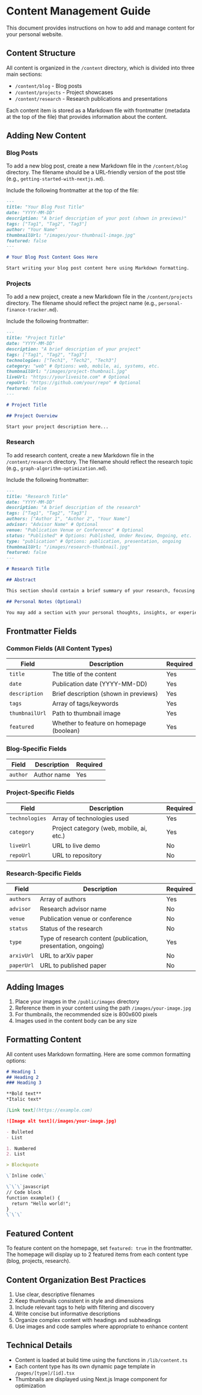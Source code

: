 # Content Management Guide

This document provides instructions on how to add and manage content for your personal website.

## Content Structure

All content is organized in the `/content` directory, which is divided into three main sections:

- `/content/blog` - Blog posts
- `/content/projects` - Project showcases
- `/content/research` - Research publications and presentations

Each content item is stored as a Markdown file with frontmatter (metadata at the top of the file) that provides information about the content.

## Adding New Content

### Blog Posts

To add a new blog post, create a new Markdown file in the `/content/blog` directory. The filename should be a URL-friendly version of the post title (e.g., `getting-started-with-nextjs.md`).

Include the following frontmatter at the top of the file:

```markdown
---
title: "Your Blog Post Title"
date: "YYYY-MM-DD"
description: "A brief description of your post (shown in previews)"
tags: ["Tag1", "Tag2", "Tag3"]
author: "Your Name"
thumbnailUrl: "/images/your-thumbnail-image.jpg"
featured: false
---

# Your Blog Post Content Goes Here

Start writing your blog post content here using Markdown formatting.
```

### Projects

To add a new project, create a new Markdown file in the `/content/projects` directory. The filename should reflect the project name (e.g., `personal-finance-tracker.md`).

Include the following frontmatter:

```markdown
---
title: "Project Title"
date: "YYYY-MM-DD"
description: "A brief description of your project"
tags: ["Tag1", "Tag2", "Tag3"]
technologies: ["Tech1", "Tech2", "Tech3"]
category: "web" # Options: web, mobile, ai, systems, etc.
thumbnailUrl: "/images/project-thumbnail.jpg"
liveUrl: "https://yourlivesite.com" # Optional
repoUrl: "https://github.com/your/repo" # Optional
featured: false
---

# Project Title

## Project Overview

Start your project description here...
```

### Research

To add research content, create a new Markdown file in the `/content/research` directory. The filename should reflect the research topic (e.g., `graph-algorithm-optimization.md`).

Include the following frontmatter:

```markdown
---
title: "Research Title"
date: "YYYY-MM-DD"
description: "A brief description of the research"
tags: ["Tag1", "Tag2", "Tag3"]
authors: ["Author 1", "Author 2", "Your Name"]
advisor: "Advisor Name" # Optional
venue: "Publication Venue or Conference" # Optional
status: "Published" # Options: Published, Under Review, Ongoing, etc.
type: "publication" # Options: publication, presentation, ongoing
thumbnailUrl: "/images/research-thumbnail.jpg"
featured: false
---

# Research Title

## Abstract

This section should contain a brief summary of your research, focusing on the problem, approach, and key findings. Keep it concise and accessible to a general audience interested in your research area.

## Personal Notes (Optional)

You may add a section with your personal thoughts, insights, or experiences related to this research work. This makes the content more personal and engaging.
```

## Frontmatter Fields

### Common Fields (All Content Types)

| Field | Description | Required |
|-------|-------------|----------|
| `title` | The title of the content | Yes |
| `date` | Publication date (YYYY-MM-DD) | Yes |
| `description` | Brief description (shown in previews) | Yes |
| `tags` | Array of tags/keywords | Yes |
| `thumbnailUrl` | Path to thumbnail image | Yes |
| `featured` | Whether to feature on homepage (boolean) | Yes |

### Blog-Specific Fields

| Field | Description | Required |
|-------|-------------|----------|
| `author` | Author name | Yes |

### Project-Specific Fields

| Field | Description | Required |
|-------|-------------|----------|
| `technologies` | Array of technologies used | Yes |
| `category` | Project category (web, mobile, ai, etc.) | Yes |
| `liveUrl` | URL to live demo | No |
| `repoUrl` | URL to repository | No |

### Research-Specific Fields

| Field | Description | Required |
|-------|-------------|----------|
| `authors` | Array of authors | Yes |
| `advisor` | Research advisor name | No |
| `venue` | Publication venue or conference | No |
| `status` | Status of the research | No |
| `type` | Type of research content (publication, presentation, ongoing) | Yes |
| `arxivUrl` | URL to arXiv paper | No |
| `paperUrl` | URL to published paper | No |

## Adding Images

1. Place your images in the `/public/images` directory
2. Reference them in your content using the path `/images/your-image.jpg`
3. For thumbnails, the recommended size is 800x600 pixels
4. Images used in the content body can be any size

## Formatting Content

All content uses Markdown formatting. Here are some common formatting options:

```markdown
# Heading 1
## Heading 2
### Heading 3

**Bold text**
*Italic text*

[Link text](https://example.com)

![Image alt text](/images/your-image.jpg)

- Bulleted
- List

1. Numbered
2. List

> Blockquote

\`Inline code\`

\`\`\`javascript
// Code block
function example() {
  return "Hello world!";
}
\`\`\`
```

## Featured Content

To feature content on the homepage, set `featured: true` in the frontmatter. The homepage will display up to 2 featured items from each content type (blog, projects, research).

## Content Organization Best Practices

1. Use clear, descriptive filenames
2. Keep thumbnails consistent in style and dimensions
3. Include relevant tags to help with filtering and discovery
4. Write concise but informative descriptions
5. Organize complex content with headings and subheadings
6. Use images and code samples where appropriate to enhance content

## Technical Details

- Content is loaded at build time using the functions in `/lib/content.ts`
- Each content type has its own dynamic page template in `/pages/[type]/[id].tsx`
- Thumbnails are displayed using Next.js Image component for optimization